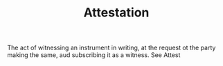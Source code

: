 ---
title: Attestation
letter: A
permalink: "/definitions/attestation.html"
body: The act of witnessing an instrument in writing, at the request ot the party
  making the same, aud subscribing it as a witness. See Attest
published_at: '2018-07-07'
source: Black's Law Dictionary
layout: post
---